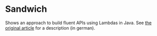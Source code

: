 # Sandwich

Shows an approach to build fluent APIs using Lambdas in Java. See [the original article](https://jaxenter.de/pattern-java-8-lambda-43323) for a description (in german).
 